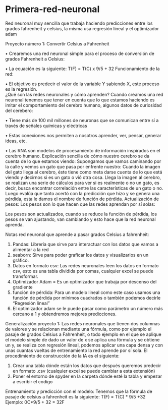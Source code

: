 # Primera-red-neuronal
Red neuronal muy sencilla que trabaja haciendo predicciones entre los grados fahrenheit y celsius, la misma usa regresión lineal y el optimizador adam

Proyecto número 1: Convertir Celsius a Fahrenheit

•	Crearemos una red neuronal simple para el proceso de conversión de grados Fahrenheit a Celsius:

•	La ecuación es la siguiente: T(F) = T(C) x 9/5 + 32
Funcionamiento de la red:

•	El objetivo es predecir el valor de la variable Y sabiendo X, este proceso es la regresión.   
¿Qué son las redes neuronales y cómo aprenden?
Cuando creamos una red neuronal tenemos que tener en cuenta que lo que estamos haciendo es imitar el comportamiento del cerebro humano, algunos datos de curiosidad del cerebero: 

•	Tiene más de 100 mil millones de neuronas que se comunican entre sí a través de señales químicas y eléctricas

•	Estas conexiones nos permiten a nosotros aprender, ver, pensar, generar ideas, etc.

•	Las RNA son modelos de procesamiento de información inspirados en el cerebro humano.
Explicación sencilla de cómo nuestro cerebro se da cuenta de lo que estamos viendo:
Supongamos que vamos caminando por la calle y vemos un gato que pasa por enfrente nuestro: 
Cuando la imagen del gato llega al cerebro, éste tiene como meta  darse cuenta de lo que está viendo y decirnos si es un gato o vió otra cosa. 
Llega la imagen al cerebro, se realizan una serie de cálculos para ver si es realmente o no un gato, es decir, busca encontrar correlación entre las características de un gato o no. 
Luego evalúa que tanto acertó con la predicción que hizo y se genera una pérdida, esta le damos el nombre de función de pérdida. 
Actualización de pesos:
Los pesos son lo que hacen que las redes aprendan por sí solas:
 
Los pesos son actualizados, cuando se reduce la función de pérdida, los pesos se van ajustando, van cambiando y esto hace que la red neuronal aprenda. 

Notas red neuronal que aprende a pasar grados Celsius a fahrenheit:
1.	Pandas: Librería que sirve para interactuar con los datos que vamos a alimentar a la red
2.	seaborn: Sirve para poder graficar los datos y visualizarlos en un gráfico.
3.	Datos en formato csv: Las redes neuronales leen los datos en formato csv, esto es una tabla dividida por comas, cualquier excel se puede transformar.
4.	Optimizador Adam = Es un optimizador que trabaja por descenso del gradiente
5.	función de pérdida: Para un modelo lineal como este caso usamos una función de pérdida por mínimos cuadrados o también podemos decirle “Regresión lineal”
6.	El optimizador adam se le puede pasar como parámetro un número más cercano a 1 y obtendremos mejores predicciones.

Generalización proyecto 1:
Las redes neuronales que tienen dos columnas de valores y se relacionan mediante una fórmula, como por ejemplo el pasaje de grados Celsius a Fahrenheit, o todo ejemplo en el que se aplique el modelo simple de dado un valor de x se aplica una fórmula y se obtiene un y, se realiza con regresión lineal, podemos aplicar una capa densa y con unas cuantas vueltas de entrenamiento la red aprende por sí sola. 
El procedimiento de construcción de la IA es el siguiente:
1.	Crear una tabla dónde están los datos que después queremos predecir en formato .csv (cualquier excel se puede cambiar a esta extensión)
2.	Poner el entorno de spyder en la carpeta dónde esté la tabla y empezar a escribir el codigo

Entrenamiento y predicción con el modelo:
Tenemos que la fórmula de pasaje de celsius a fahrenheit es la siguiente: 
T(F) = T(C) * 9/5 +32
Ejemplo:
0C*9/5 + 32 = 32F


